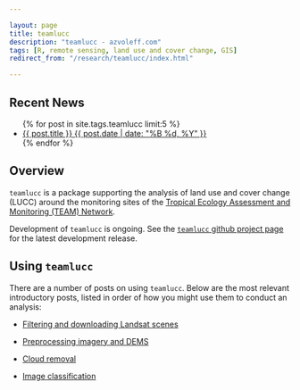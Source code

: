 ```yaml
---

layout: page
title: teamlucc
description: "teamlucc - azvoleff.com"
tags: [R, remote sensing, land use and cover change, GIS]
redirect_from: "/research/teamlucc/index.html"

---
```


## Recent News
<ul class="post-list">
{% for post in site.tags.teamlucc limit:5 %} 
  <li><article><a href="{{ site.url }}{{ post.url }}">{{ post.title }} <span class="entry-date"><time datetime="{{ post.date | date_to_xmlschema }}">{{ post.date | date: "%B %d, %Y" }}</time></span></a></article></li>
{% endfor %}
</ul>

## Overview
`teamlucc` is a package supporting the analysis of land use and cover change 
(LUCC) around the monitoring sites of the <a title="TEAM Network" 
href="http://www.teamnetwork.org">Tropical Ecology Assessment and Monitoring 
(TEAM) Network</a>.

Development of `teamlucc` is ongoing. See the [`teamlucc` github project 
page](https://github.com/azvoleff/teamlucc) for the latest development release.

## Using `teamlucc`

There are a number of posts on using `teamlucc`. Below are the most relevant 
introductory posts, listed in order of how you might use them to conduct an 
analysis:

* [Filtering and downloading Landsat 
  scenes](/articles/filtering-landsat-with-teamlucc)

* [Preprocessing imagery and 
  DEMS](/articles/preprocessing-imagery-with-teamlucc)

* [Cloud removal](/articles/cloud-removal-with-teamlucc)

* [Image 
  classification](/articles/image-classification-with-teamlucc)
